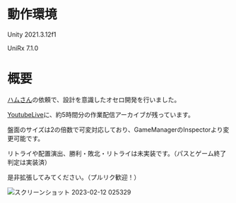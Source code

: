 # 動作環境
Unity 2021.3.12f1

UniRx 7.1.0

# 概要
[ハムさん](https://twitter.com/hamu_game2000)の依頼で、設計を意識したオセロ開発を行いました。

[YoutubeLive](https://youtube.com/live/dD_BC-BK2pQ?feature=share)に、約5時間分の作業配信アーカイブが残っています。


盤面のサイズは2の倍数で可変対応しており、GameManagerのInspectorより変更可能です。


リトライや配置演出、勝利・敗北・リトライは未実装です。（パスとゲーム終了判定は実装済）


是非拡張してみてください。（プルリク歓迎！）


![スクリーンショット 2023-02-12 025329](https://user-images.githubusercontent.com/50489724/218273276-5a8ca1d3-eecf-4de6-a97c-015b43e2aac9.png)
